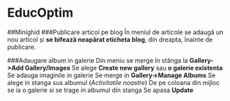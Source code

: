 # EducOptim

##Minighid
###Publicare articol pe blog
În meniul de articole se adaugă un nou articol și **se bifează neapărat eticheta blog**, din dreapta, înainte de publicare.

###Adaugare album in galerie
Din meniu se merge în stânga la **Gallery->Add Gallery/Images**
Se alege **Create new gallery** sau **o galerie existenta**
Se adauga imaginile in galerie
Se merge in **Gallery->Manage Albums**
Se alege in stanga sus albumul (*Activitatile noastre*)
De pe coloana din mijloc se ia o galerie si se trage in albumul din stanga
Se apasa **Update**
